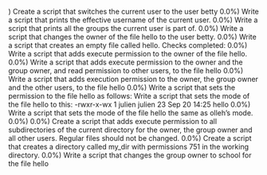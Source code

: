 )
Create a script that switches the current user to the user betty
0.0%)
Write a script that prints the effective username of the current user.
0.0%)
Write a script that prints all the groups the current user is part of.
0.0%)
Write a script that changes the owner of the file hello to the user betty.
0.0%)
Write a script that creates an empty file called hello.
Checks completed: 0.0%)
Write a script that adds execute permission to the owner of the file hello.
0.0%)
Write a script that adds execute permission to the owner and the group owner, and read permission to other users, to the file hello
0.0%)
Write a script that adds execution permission to the owner, the group owner and the other users, to the file hello
0.0%)
Write a script that sets the permission to the file hello as follows:
Write a script that sets the mode of the file hello to this:
-rwxr-x-wx 1 julien julien 23 Sep 20 14:25 hello
0.0%)
Write a script that sets the mode of the file hello the same as olleh’s mode.
0.0%)
0.0%)
Create a script that adds execute permission to all subdirectories of the current directory for the owner, the group owner and all other users. Regular files should not be changed.
0.0%)
Create a script that creates a directory called my_dir with permissions 751 in the working directory.
0.0%)
Write a script that changes the group owner to school for the file hello 

